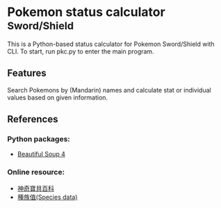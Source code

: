 # Pokemon status calculator <sub>Sword/Shield</sub>
This is a Python-based status calculator for Pokemon Sword/Shield with CLI. To start, run pkc.py to enter the main program.

## Features
Search Pokemons by (Mandarin) names and calculate stat or individual values based on given information.

## References
### Python packages:
* [Beautiful Soup 4](https://www.crummy.com/software/BeautifulSoup/bs4/doc/)

### Online resource:
* [神奇寶貝百科](https://wiki.52poke.com/zh-hant/)
* [種族值(Species data)](https://wiki.52poke.com/zh-hant/種族值列表（第八世代）)